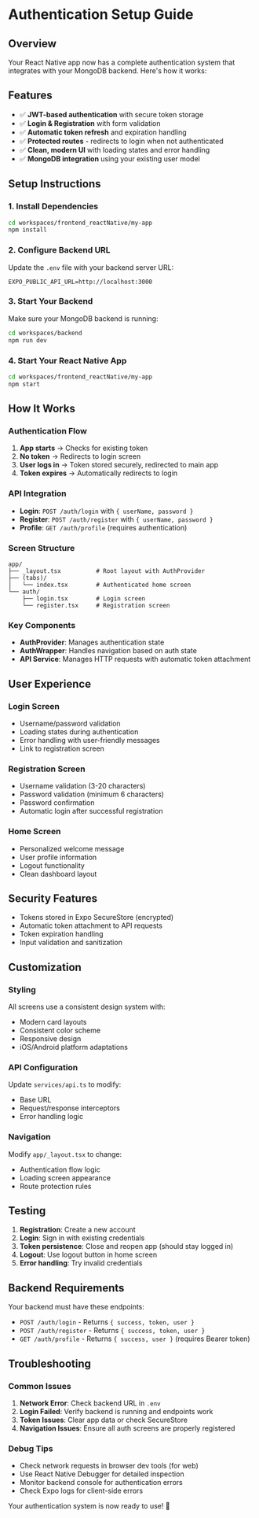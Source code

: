 # Authentication Setup Guide

## Overview
Your React Native app now has a complete authentication system that integrates with your MongoDB backend. Here's how it works:

## Features
- ✅ **JWT-based authentication** with secure token storage
- ✅ **Login & Registration** with form validation
- ✅ **Automatic token refresh** and expiration handling
- ✅ **Protected routes** - redirects to login when not authenticated
- ✅ **Clean, modern UI** with loading states and error handling
- ✅ **MongoDB integration** using your existing user model

## Setup Instructions

### 1. Install Dependencies
```bash
cd workspaces/frontend_reactNative/my-app
npm install
```

### 2. Configure Backend URL
Update the `.env` file with your backend server URL:
```
EXPO_PUBLIC_API_URL=http://localhost:3000
```

### 3. Start Your Backend
Make sure your MongoDB backend is running:
```bash
cd workspaces/backend
npm run dev
```

### 4. Start Your React Native App
```bash
cd workspaces/frontend_reactNative/my-app
npm start
```

## How It Works

### Authentication Flow
1. **App starts** → Checks for existing token
2. **No token** → Redirects to login screen
3. **User logs in** → Token stored securely, redirected to main app
4. **Token expires** → Automatically redirects to login

### API Integration
- **Login**: `POST /auth/login` with `{ userName, password }`
- **Register**: `POST /auth/register` with `{ userName, password }`
- **Profile**: `GET /auth/profile` (requires authentication)

### Screen Structure
```
app/
├── _layout.tsx          # Root layout with AuthProvider
├── (tabs)/
│   └── index.tsx        # Authenticated home screen
└── auth/
    ├── login.tsx        # Login screen
    └── register.tsx     # Registration screen
```

### Key Components
- **AuthProvider**: Manages authentication state
- **AuthWrapper**: Handles navigation based on auth state
- **API Service**: Manages HTTP requests with automatic token attachment

## User Experience

### Login Screen
- Username/password validation
- Loading states during authentication
- Error handling with user-friendly messages
- Link to registration screen

### Registration Screen
- Username validation (3-20 characters)
- Password validation (minimum 6 characters)
- Password confirmation
- Automatic login after successful registration

### Home Screen
- Personalized welcome message
- User profile information
- Logout functionality
- Clean dashboard layout

## Security Features
- Tokens stored in Expo SecureStore (encrypted)
- Automatic token attachment to API requests
- Token expiration handling
- Input validation and sanitization

## Customization

### Styling
All screens use a consistent design system with:
- Modern card layouts
- Consistent color scheme
- Responsive design
- iOS/Android platform adaptations

### API Configuration
Update `services/api.ts` to modify:
- Base URL
- Request/response interceptors
- Error handling logic

### Navigation
Modify `app/_layout.tsx` to change:
- Authentication flow logic
- Loading screen appearance
- Route protection rules

## Testing
1. **Registration**: Create a new account
2. **Login**: Sign in with existing credentials
3. **Token persistence**: Close and reopen app (should stay logged in)
4. **Logout**: Use logout button in home screen
5. **Error handling**: Try invalid credentials

## Backend Requirements
Your backend must have these endpoints:
- `POST /auth/login` - Returns `{ success, token, user }`
- `POST /auth/register` - Returns `{ success, token, user }`
- `GET /auth/profile` - Returns `{ success, user }` (requires Bearer token)

## Troubleshooting

### Common Issues
1. **Network Error**: Check backend URL in `.env`
2. **Login Failed**: Verify backend is running and endpoints work
3. **Token Issues**: Clear app data or check SecureStore
4. **Navigation Issues**: Ensure all auth screens are properly registered

### Debug Tips
- Check network requests in browser dev tools (for web)
- Use React Native Debugger for detailed inspection
- Monitor backend console for authentication errors
- Check Expo logs for client-side errors

Your authentication system is now ready to use! 🎉 
